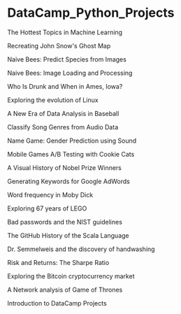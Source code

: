 # DataCamp_Python_Projects


The Hottest Topics in Machine Learning

Recreating John Snow's Ghost Map

Naive Bees: Predict Species from Images

Naive Bees: Image Loading and Processing

Who Is Drunk and When in Ames, Iowa?

Exploring the evolution of Linux

A New Era of Data Analysis in Baseball

Classify Song Genres from Audio Data

Name Game: Gender Prediction using Sound

Mobile Games A/B Testing with Cookie Cats

A Visual History of Nobel Prize Winners

Generating Keywords for Google AdWords

Word frequency in Moby Dick

Exploring 67 years of LEGO

Bad passwords and the NIST guidelines

The GitHub History of the Scala Language

Dr. Semmelweis and the discovery of handwashing

Risk and Returns: The Sharpe Ratio

Exploring the Bitcoin cryptocurrency market

A Network analysis of Game of Thrones

Introduction to DataCamp Projects

